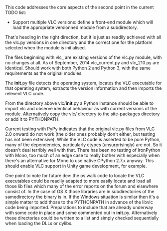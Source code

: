 This code addresses the core aspects of the second point in the
current TODO list:

* Support multiple VLC versions: define a front-end module which will
   load the appropriate versionned module from a subdirectory.

That's heading in the right direction, but it is just as readily
achieved with all the vlc.py versions in one directory and the correct
one for the platform selected when the module is initialised.

The files beginning with vlc_ are existing versions of the vlc.py
module, with no changes at all.  As of September, 2014 vlc_current.py
and vlc_210.py are identical.  Should work with both Python 2 and
Python 3, with the same requirements as the original modules.

The __init__.py file detects the operating system, locates the VLC
executable for that operating system, extracts the version information
and then imports the relevent VLC code.

From the directory above vlc/__init__.py a Python instance should be
able to import vlc and observe identical behaviour as with current
versions of the module.  Alternatively copy the vlc/ directory to the
site-packages directory or add it to PYTHONPATH.

Current testing with PyPy indicates that the original vlc.py files
from VLC 2.0 onward do not work (the older ones probably don't either,
but testing has not been extensive).  While the VLC code is asserted
to be pure Python, many of the dependencies, particularly ctypes
(unsurprisingly) are not.  So it doesn't deal terribly well with that.
There has been no testing of IronPython with Mono, too much of an edge
case to really bother with especially when there's an alternative for
Mono to use native CPython 2.7.x anyway.  This should enable VLC
support in Unity game development, for example.

One point to note for future dev: the os.walk code to locate the VLC
executables could be readily adapted to more easily locate and load
all those lib files which many of the error reports on the forum and
elsewhere consist of.  In the case of OS X those libraries are in
subdirectories of the samedirectory the binary is in.  If the Windows
situation is similar then it's a simple matter to add those to the
PYTHONPATH in advance of the libvlc code being imported.  Preparations
to include that are already underway with some code in place and some
commented out in __init__.py.  Alternatively these directories could
be written to a list and simply checked sequentially when loading the
DLLs or dylibs.
